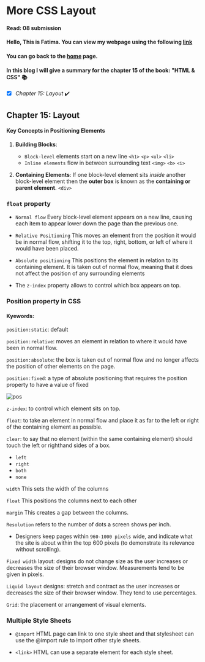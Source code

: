 # More CSS Layout
#### Read: 08 submission 

#### Hello, This is Fatima. You can view my webpage using the following [link](https://fati-ma.github.io/201-reading-notes/class-08)
#### You can go back to the [home](https://fati-ma.github.io/201-reading-notes/) page.

#### In this blog I will give a summary for the chapter 15 of the book: "HTML & CSS" :books:

- [x] *Chapter 15: Layout* ✔️


## Chapter 15: Layout


#### Key Concepts in Positioning Elements

1. **Building Blocks**:
   - `Block-level` elements start on a new line `<h1>` `<p>` `<ul>` `<li>`
   - `Inline elements` flow in between surrounding text `<img>` `<b>` `<i>`
   
2. **Containing Elements**: If one block-level element sits *inside* another block-level element 
then the **outer box** is known as the **containing or parent element**. `<div>`


### `float` property

- `Normal flow` Every block-level element appears on a new line, causing each item to appear lower down
the page than the previous one. 

- `Relative Positioning` This moves an element from the position it would be in normal flow, shifting it to the top, right,
bottom, or left of where it would have been placed. 

- `Absolute positioning` This positions the element in relation to its containing element. It is taken out of
normal flow, meaning that it does not affect the position of any surrounding elements 

- The `z-index` property allows to control which box appears on top. 

### Position property in CSS

#### Kyewords:

`position:static`: default

`position:relative`: moves an element in relation to where it would have been in normal flow.

`position:absolute`: the box is taken out of normal flow and no longer affects the
position of other elements on the page. 

`position:fixed`:  a type of absolute positioning that requires the position property
to have a value of fixed


![pos](https://s3.amazonaws.com/viking_education/web_development/web_app_eng/css_positioning_absolute_relative_fixed.png)


`z-index`: to control which element sits on top.

`float`: to take an element in normal flow and place it as far to the left or right of the containing element as possible.

`clear`: to say that no element (within the same containing element)
should touch the left or righthand sides of a box. 
   - `left`
   - `right`
   - `both`
   - `none`

`width` This sets the width of the columns

`float` This positions the columns next to each other

`margin` This creates a gap between the columns.

`Resolution` refers to the number of dots a screen shows per inch.

- Designers keep pages within `960-1000 pixels` wide, and indicate what the site is about within the top 600
pixels (to demonstrate its relevance without scrolling).

`Fixed width` layout: designs do not change size as the user increases or decreases
the size of their browser window. Measurements tend to be given in pixels.

`Liquid layout` designs: stretch and contract as the user increases or decreases the
size of their browser window. They tend to use percentages.

`Grid`:  the placement or arrangement of visual elements.


### Multiple Style Sheets


- `@import` HTML page can link to one style sheet and that stylesheet can use the @import
rule to import other style sheets.

- `<link>`  HTML can use a separate <link> element for each style sheet.

